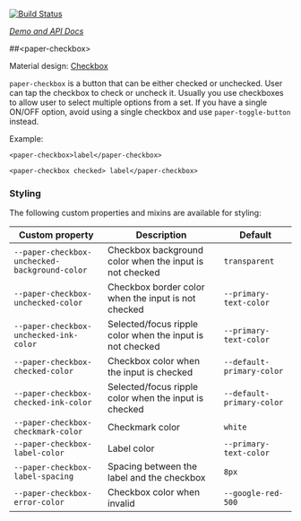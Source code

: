 
<!---

This README is automatically generated from the comments in these files:
metadata.html  paper-checkbox.html

Edit those files, and our readme bot will duplicate them over here!
Edit this file, and the bot will squash your changes :)

-->

[![Build Status](https://travis-ci.org/PolymerElements/paper-checkbox.svg?branch=master)](https://travis-ci.org/PolymerElements/paper-checkbox)

_[Demo and API Docs](https://elements.polymer-project.org/elements/paper-checkbox)_


##&lt;paper-checkbox&gt;


Material design: [Checkbox](https://www.google.com/design/spec/components/selection-controls.html#selection-controls-checkbox)

`paper-checkbox` is a button that can be either checked or unchecked.  User
can tap the checkbox to check or uncheck it.  Usually you use checkboxes
to allow user to select multiple options from a set.  If you have a single
ON/OFF option, avoid using a single checkbox and use `paper-toggle-button`
instead.

Example:

    <paper-checkbox>label</paper-checkbox>

    <paper-checkbox checked> label</paper-checkbox>

### Styling

The following custom properties and mixins are available for styling:

Custom property | Description | Default
----------------|-------------|----------
`--paper-checkbox-unchecked-background-color` | Checkbox background color when the input is not checked | `transparent`
`--paper-checkbox-unchecked-color` | Checkbox border color when the input is not checked | `--primary-text-color`
`--paper-checkbox-unchecked-ink-color` | Selected/focus ripple color when the input is not checked | `--primary-text-color`
`--paper-checkbox-checked-color` | Checkbox color when the input is checked | `--default-primary-color`
`--paper-checkbox-checked-ink-color` | Selected/focus ripple color when the input is checked | `--default-primary-color`
`--paper-checkbox-checkmark-color` | Checkmark color | `white`
`--paper-checkbox-label-color` | Label color | `--primary-text-color`
`--paper-checkbox-label-spacing` | Spacing between the label and the checkbox | `8px`
`--paper-checkbox-error-color` | Checkbox color when invalid | `--google-red-500`


